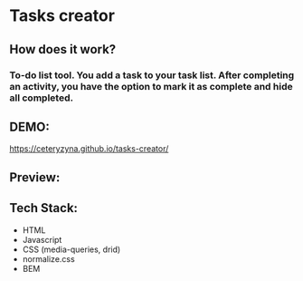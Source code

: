 # Tasks creator 
## How does it work?
### To-do list tool. You add a task to your task list. After completing an activity, you have the option to mark it as complete and hide all completed.



## DEMO:
https://ceteryzyna.github.io/tasks-creator/

## Preview: 


## Tech Stack:

- HTML
- Javascript
- CSS (media-queries, drid)
- normalize.css
- BEM


